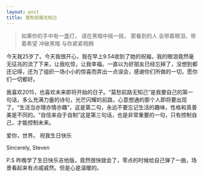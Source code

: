 ```yaml
---
layout: post
title: 莫愁前路无知己
---
```


>如果你的手中有一盏灯，
>请在黑暗中摇一摇，
>那看到的人
>会带着眼泪，带着希望
>冲破黑暗
>与你紧紧相拥

今天我25岁了。今天我很开心，我在早上9.54收到了她的祝福，我的眼泪竟然毫无征兆的流了下来，让我吃惊，让我幸福。一直以为好朋友已经忘掉了，没想到都还记得，还为了组织一场小小的惊喜而弄出一点误会，感谢你们所做的一切，愿你们一切都好。

我喜欢2015，也喜欢未来即将开始的日子。“莫愁前路无知己”是我要自己的第一句话，多么充满力量的诗句，光芒闪耀的前路，心意想通的那个人即将要出现了。“生活当亦理亦情亦趣”，这是第二句，永远不要忘记生活的趣味，性格和真善美是不同的。“自信来自于自制”这是第三句话，也是非常重要的一句，只有控制自己，才能控制未来。

爱你，世界。
祝我生日快乐

Sincerely,
Steven

P.S 昨晚学了生日快乐吉他版，竟然很快就会了，零点的时候给自己弹了一曲，场景看起来有点戚戚然。但是心是温暖的。
